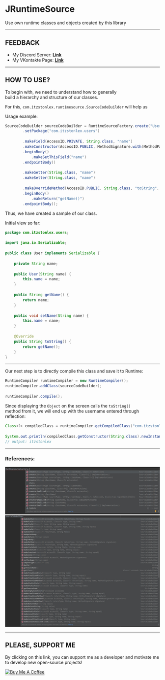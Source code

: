 # JRuntimeSource
Use own runtime classes and objects created by this library

---

## FEEDBACK

- My Discord Server: **[Link](https://discord.gg/GmT9pUy8af)**
- My VKontakte Page: **[Link](https://vk.com/itzstonlex)**

---

## HOW TO USE?

To begin with, we need to understand how to generally<br> 
build a hierarchy and structure of our classes.

For this, `com.itzstonlex.runtimesource.SourceCodeBuilder` will help us

Usage example:
```java
SourceCodeBuilder sourceCodeBuilder = RuntimeSourceFactory.create("User", null, new Class[]{Serializable.class})
        .setPackage("com.itzstonlex.users")

        .makeField(AccessID.PRIVATE, String.class, "name")
        .makeConstructor(AccessID.PUBLIC, MethodSignature.with(MethodParam.create(String.class, "name")))
        .beginBody()
            .makeSetThisField("name")
        .endpointBody()

        .makeGetter(String.class, "name")
        .makeSetter(String.class, "name")

        .makeOverrideMethod(AccessID.PUBLIC, String.class, "toString", MethodSignature.empty())
        .beginBody()
            .makeReturn("getName()")
        .endpointBody();
```


Thus, we have created a sample of our class.

Initial view so far:

```java
package com.itzstonlex.users;

import java.io.Serializable;

public class User implements Serializable {

    private String name;

    public User(String name) {
        this.name = name;
    }

    public String getName() {
        return name;
    }

    public void setName(String name) {
        this.name = name;
    }

    @Override
    public String toString() {
        return getName();
    }
}
```

---

Our next step is to directly compile this class and save it to Runtime:

```java
RuntimeCompiler runtimeCompiler = new RuntimeCompiler();
runtimeCompiler.addClass(sourceCodeBuilder);

runtimeCompiler.compile();
```

Since displaying the `Object` on the screen calls the `toString()`<br>
method from it, we will end up with the username entered through<br>
reflection:

```java
Class<?> compiledClass = runtimeCompiler.getCompiledClass("com.itzstonlex.users.User");

System.out.println(compiledClass.getConstructor(String.class).newInstance("itzstonlex"));
// output: itzstonlex
```

---

### References:

![RuntimeSourceFactory](references/RuntimeSorceFactory.jpg)
![SourceCodeBuilder](references/SourceCodeBuilder.jpg)

---

## PLEASE, SUPPORT ME


By clicking on this link, you can support me as a 
developer and motivate me to develop new open-source projects!

<a href="https://www.buymeacoffee.com/itzstonlex" target="_blank"><img src="https://www.buymeacoffee.com/assets/img/custom_images/orange_img.png" alt="Buy Me A Coffee" style="height: 41px !important;width: 174px !important;box-shadow: 0px 3px 2px 0px rgba(190, 190, 190, 0.5) !important;-webkit-box-shadow: 0px 3px 2px 0px rgba(190, 190, 190, 0.5) !important;" ></a>
